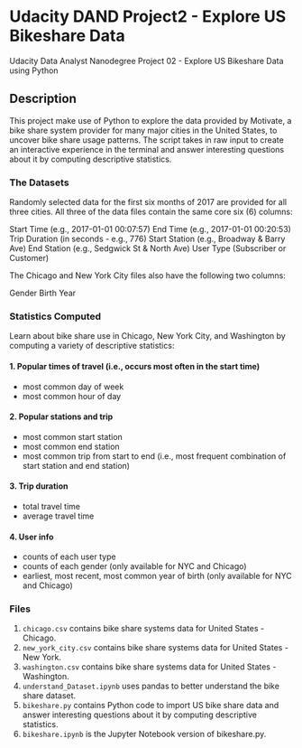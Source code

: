 # Udacity DAND Project2 - Explore US Bikeshare Data
Udacity Data Analyst Nanodegree Project 02 - Explore US Bikeshare Data using Python

## Description
This project make use of Python to explore the data provided by Motivate, a bike share system provider for many major cities in the United States, to uncover bike share usage patterns. The script takes in raw input to create an interactive experience in the terminal and answer interesting questions about it by computing descriptive statistics.

### The Datasets
Randomly selected data for the first six months of 2017 are provided for all three cities. All three of the data files contain the same core six (6) columns:

Start Time (e.g., 2017-01-01 00:07:57) End Time (e.g., 2017-01-01 00:20:53) Trip Duration (in seconds - e.g., 776) Start Station (e.g., Broadway & Barry Ave) End Station (e.g., Sedgwick St & North Ave) User Type (Subscriber or Customer)

The Chicago and New York City files also have the following two columns:

Gender Birth Year

### Statistics Computed
Learn about bike share use in Chicago, New York City, and Washington by computing a variety of descriptive statistics:

#### 1. Popular times of travel (i.e., occurs most often in the start time)

- most common day of week
- most common hour of day

#### 2. Popular stations and trip

- most common start station
- most common end station
- most common trip from start to end (i.e., most frequent combination of start station and end station)

#### 3. Trip duration

- total travel time
- average travel time

#### 4. User info

- counts of each user type
- counts of each gender (only available for NYC and Chicago)
- earliest, most recent, most common year of birth (only available for NYC and Chicago)

### Files
1. ```chicago.csv``` contains bike share systems data for United States - Chicago.
2. ```new_york_city.csv``` contains bike share systems data for United States - New York.
3. ```washington.csv``` contains bike share systems data for United States - Washington.
4. ```understand_Dataset.ipynb``` uses pandas to better understand the bike share dataset.
5. ```bikeshare.py``` contains Python code to import US bike share data and answer interesting questions about it by computing descriptive statistics.
6. ```bikeshare.ipynb``` is the Jupyter Notebook version of bikeshare.py.  
